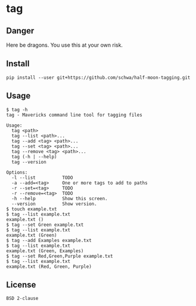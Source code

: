 # tag

## Danger

Here be dragons. You use this at your own risk.

## Install

    pip install --user git+https://github.com/schwa/half-moon-tagging.git
    
## Usage

    $ tag -h
    tag - Mavericks command line tool for tagging files

    Usage:
      tag <path>
      tag --list <path>...
      tag --add <tag> <path>...
      tag --set <tag> <path>...
      tag --remove <tag> <path>...
      tag (-h | --help)
      tag --version

    Options:
      -l --list          TODO
      -a --add=<tag>     One or more tags to add to paths
      -r --set=<tag>     TODO
      -r --remove=<tag>  TODO
      -h --help          Show this screen.
      --version          Show version.
    $ touch example.txt
    $ tag --list example.txt
    example.txt ()
    $ tag --set Green example.txt
    $ tag --list example.txt
    example.txt (Green)
    $ tag --add Examples example.txt
    $ tag --list example.txt
    example.txt (Green, Examples)
    $ tag --set Red,Green,Purple example.txt
    $ tag --list example.txt
    example.txt (Red, Green, Purple)

## License
    
    BSD 2-clause

